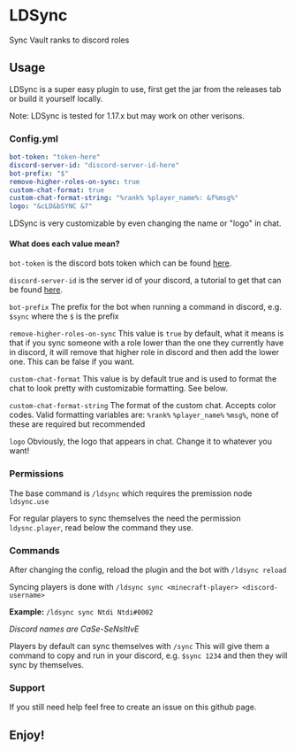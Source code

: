 # LDSync
Sync Vault ranks to discord roles



## Usage
LDSync is a super easy plugin to use, first get the jar from the releases tab or build it yourself locally.

Note: LDSync is tested for 1.17.x but may work on other verisons.

### Config.yml
```yaml
bot-token: "token-here"
discord-server-id: "discord-server-id-here"
bot-prefix: "$"
remove-higher-roles-on-sync: true
custom-chat-format: true
custom-chat-format-string: "%rank% %player_name%: &f%msg%"
logo: "&cLD&bSYNC &7"
```

LDSync is very customizable by even changing the name or "logo" in chat.
#### What does each value mean?
`bot-token` is the discord bots token which can be found [here](https://discord.com/developers/applications).

`discord-server-id` is the server id of your discord, a tutorial to get that can be found [here](https://support.discord.com/hc/en-us/articles/206346498-Where-can-I-find-my-User-Server-Message-ID-).

`bot-prefix` The prefix for the bot when running a command in discord, e.g. `$sync` where the `$` is the prefix

`remove-higher-roles-on-sync` This value is `true` by default, what it means is that if you sync someone with a role lower than the one they currently have in discord, it will remove that higher role in discord and then add the lower one. This can be false if you want.

`custom-chat-format` This value is by default true and is used to format the chat to look pretty with customizable formatting. See below.

`custom-chat-format-string` The format of the custom chat. Accepts color codes. Valid formatting variables are: `%rank%` `%player_name%` `%msg%`, none of these are required but recommended

`logo` Obviously, the logo that appears in chat. Change it to whatever you want! 

### Permissions
The base command is `/ldsync` which requires the premission node `ldsync.use`

For regular players to sync themselves the need the permission `ldysnc.player`, read below the command they use.

### Commands
After changing the config, reload the plugin and the bot with `/ldsync reload`

Syncing players is done with `/ldsync sync <minecraft-player> <discord-username>` 

**Example:** `/ldsync sync Ntdi Ntdi#0002`

*Discord names are CaSe-SeNsItIvE*

Players by default can sync themselves with `/sync` This will give them a command to copy and run in your discord, e.g. `$sync 1234` and then they will sync by themselves.

### Support
If you still need help feel free to create an issue on this github page.

## Enjoy!
